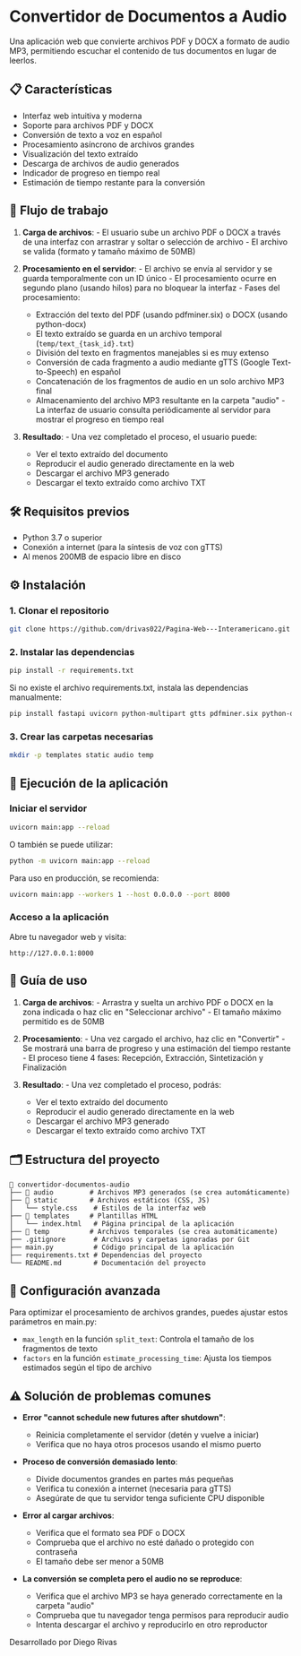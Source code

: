   # Convertidor de Documentos a Audio

  Una aplicación web que convierte archivos PDF y DOCX a formato de audio MP3, permitiendo escuchar el contenido de tus documentos en lugar de leerlos.

  ## 📋 Características

  - Interfaz web intuitiva y moderna
  - Soporte para archivos PDF y DOCX
  - Conversión de texto a voz en español
  - Procesamiento asíncrono de archivos grandes
  - Visualización del texto extraído
  - Descarga de archivos de audio generados
  - Indicador de progreso en tiempo real
  - Estimación de tiempo restante para la conversión

  ## 🔄 Flujo de trabajo

  1. **Carga de archivos**: 
    - El usuario sube un archivo PDF o DOCX a través de una interfaz con arrastrar y soltar o selección de archivo
    - El archivo se valida (formato y tamaño máximo de 50MB)

  2. **Procesamiento en el servidor**:
    - El archivo se envía al servidor y se guarda temporalmente con un ID único
    - El procesamiento ocurre en segundo plano (usando hilos) para no bloquear la interfaz
    - Fases del procesamiento:
      - Extracción del texto del PDF (usando pdfminer.six) o DOCX (usando python-docx)
      - El texto extraído se guarda en un archivo temporal (`temp/text_{task_id}.txt`)
      - División del texto en fragmentos manejables si es muy extenso
      - Conversión de cada fragmento a audio mediante gTTS (Google Text-to-Speech) en español
      - Concatenación de los fragmentos de audio en un solo archivo MP3 final
      - Almacenamiento del archivo MP3 resultante en la carpeta "audio"
    - La interfaz de usuario consulta periódicamente al servidor para mostrar el progreso en tiempo real

  3. **Resultado**:
    - Una vez completado el proceso, el usuario puede:
      - Ver el texto extraído del documento
      - Reproducir el audio generado directamente en la web
      - Descargar el archivo MP3 generado
      - Descargar el texto extraído como archivo TXT

  ## 🛠️ Requisitos previos

  - Python 3.7 o superior
  - Conexión a internet (para la síntesis de voz con gTTS)
  - Al menos 200MB de espacio libre en disco

  ## ⚙️ Instalación

  ### 1. Clonar el repositorio

  ```bash
  git clone https://github.com/drivas022/Pagina-Web---Interamericano.git
  ```

  ### 2. Instalar las dependencias

  ```bash
  pip install -r requirements.txt
  ```

  Si no existe el archivo requirements.txt, instala las dependencias manualmente:

  ```bash
  pip install fastapi uvicorn python-multipart gtts pdfminer.six python-docx
  ```

  ### 3. Crear las carpetas necesarias

  ```bash
  mkdir -p templates static audio temp
  ```

  ## 🚀 Ejecución de la aplicación

  ### Iniciar el servidor

  ```bash
  uvicorn main:app --reload
  ```

  O también se puede utilizar:

  ```bash
  python -m uvicorn main:app --reload
  ```

  Para uso en producción, se recomienda:

  ```bash
  uvicorn main:app --workers 1 --host 0.0.0.0 --port 8000
  ```

  ### Acceso a la aplicación

  Abre tu navegador web y visita:
  ```
  http://127.0.0.1:8000
  ```

  ## 📖 Guía de uso

  1. **Carga de archivos**: 
    - Arrastra y suelta un archivo PDF o DOCX en la zona indicada o haz clic en "Seleccionar archivo"
    - El tamaño máximo permitido es de 50MB

  2. **Procesamiento**:
    - Una vez cargado el archivo, haz clic en "Convertir"
    - Se mostrará una barra de progreso y una estimación del tiempo restante
    - El proceso tiene 4 fases: Recepción, Extracción, Sintetización y Finalización

  3. **Resultado**:
    - Una vez completado el proceso, podrás:
      - Ver el texto extraído del documento
      - Reproducir el audio generado directamente en la web
      - Descargar el archivo MP3 generado
      - Descargar el texto extraído como archivo TXT

  ## 🗂️ Estructura del proyecto

  ```
  📂 convertidor-documentos-audio
  ├── 📂 audio         # Archivos MP3 generados (se crea automáticamente)
  ├── 📂 static        # Archivos estáticos (CSS, JS)
  │   └── style.css    # Estilos de la interfaz web
  ├── 📂 templates     # Plantillas HTML
  │   └── index.html   # Página principal de la aplicación
  ├── 📂 temp          # Archivos temporales (se crea automáticamente)
  ├── .gitignore       # Archivos y carpetas ignoradas por Git
  ├── main.py          # Código principal de la aplicación
  ├── requirements.txt # Dependencias del proyecto
  └── README.md        # Documentación del proyecto
  ```

  ## 🔧 Configuración avanzada

  Para optimizar el procesamiento de archivos grandes, puedes ajustar estos parámetros en main.py:

  - `max_length` en la función `split_text`: Controla el tamaño de los fragmentos de texto
  - `factors` en la función `estimate_processing_time`: Ajusta los tiempos estimados según el tipo de archivo

  ## ⚠️ Solución de problemas comunes

  - **Error "cannot schedule new futures after shutdown"**: 
    - Reinicia completamente el servidor (detén y vuelve a iniciar)
    - Verifica que no haya otros procesos usando el mismo puerto

  - **Proceso de conversión demasiado lento**:
    - Divide documentos grandes en partes más pequeñas
    - Verifica tu conexión a internet (necesaria para gTTS)
    - Asegúrate de que tu servidor tenga suficiente CPU disponible

  - **Error al cargar archivos**:
    - Verifica que el formato sea PDF o DOCX
    - Comprueba que el archivo no esté dañado o protegido con contraseña
    - El tamaño debe ser menor a 50MB

  - **La conversión se completa pero el audio no se reproduce**:
    - Verifica que el archivo MP3 se haya generado correctamente en la carpeta "audio"
    - Comprueba que tu navegador tenga permisos para reproducir audio
    - Intenta descargar el archivo y reproducirlo en otro reproductor

  Desarrollado por Diego Rivas